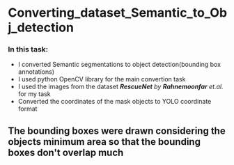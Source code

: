 # Converting_dataset_Semantic_to_Obj_detection
### In this task:
+ I converted Semantic segmentations to object detection(bounding box annotations)
+ I used python OpenCV library for the main convertion task
+ I used the images from the dataset _**RescueNet** by **Rahnemoonfar** et.al._ for my task
+ Converted the coordinates of the mask objects to YOLO coordinate format 

## The bounding boxes were drawn considering the objects minimum area so that the bounding boxes don't overlap much
